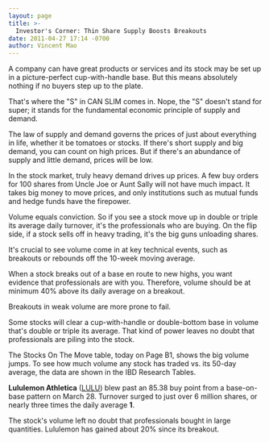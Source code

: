 ```yaml
---
layout: page
title: >-
  Investor's Corner: Thin Share Supply Boosts Breakouts
date: 2011-04-27 17:14 -0700
author: Vincent Mao
---
```





A company can have great products or services and its stock may be set up in a picture-perfect cup-with-handle base. But this means absolutely nothing if no buyers step up to the plate.

  

That's where the "S" in CAN SLIM comes in. Nope, the "S" doesn't stand for super; it stands for the fundamental economic principle of supply and demand.

  

The law of supply and demand governs the prices of just about everything in life, whether it be tomatoes or stocks. If there's short supply and big demand, you can count on high prices. But if there's an abundance of supply and little demand, prices will be low.

  

In the stock market, truly heavy demand drives up prices. A few buy orders for 100 shares from Uncle Joe or Aunt Sally will not have much impact. It takes big money to move prices, and only institutions such as mutual funds and hedge funds have the firepower.

  

Volume equals conviction. So if you see a stock move up in double or triple its average daily turnover, it's the professionals who are buying. On the flip side, if a stock sells off in heavy trading, it's the big guns unloading shares.

  

It's crucial to see volume come in at key technical events, such as breakouts or rebounds off the 10-week moving average.

  

When a stock breaks out of a base en route to new highs, you want evidence that professionals are with you. Therefore, volume should be at minimum 40% above its daily average on a breakout.

  

Breakouts in weak volume are more prone to fail.

  

Some stocks will clear a cup-with-handle or double-bottom base in volume that's double or triple its average. That kind of power leaves no doubt that professionals are piling into the stock.

  

The Stocks On The Move table, today on Page B1, shows the big volume jumps. To see how much volume any stock has traded vs. its 50-day average, the data are shown in the IBD Research Tables.

  

**Lululemon Athletica** ([LULU](https://research.investors.com/quote.aspx?symbol=LULU)) blew past an 85.38 buy point from a base-on-base pattern on March 28. Turnover surged to just over 6 million shares, or nearly three times the daily average **1**.

  

The stock's volume left no doubt that professionals bought in large quantities. Lululemon has gained about 20% since its breakout.




